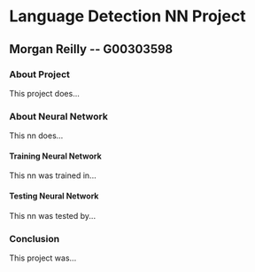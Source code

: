# Language Detection NN Project
## Morgan Reilly -- G00303598

### About Project
This project does...

### About Neural Network
This nn does...

#### Training Neural Network
This nn was trained in...

#### Testing Neural Network
This nn was tested by...

### Conclusion
This project was...
